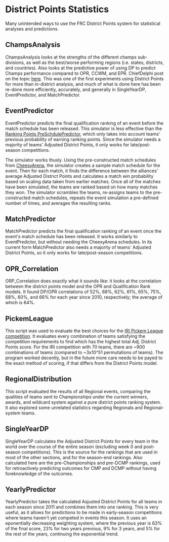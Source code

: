 # District Points Statistics

Many unintended ways to use the FRC District Points system for statistical analyses and predictions.

## ChampsAnalysis

ChampsAnalysis looks at the strengths of the different champs sub-divisions, as well as the best/worse performing regions (i.e. states, districts, and countries). Also looks at the predictive power of using DP to predict Champs performance compared to OPR, CCWM, and EPR. ChiefDelphi post on the topic [here](https://www.chiefdelphi.com/forums/showthread.php?t=165298). This was one of the first experiments using District Points for more than in-district analysis, and much of what is done here has been re-done more efficiently, accurately, and generally in SingleYearDP, EventPredictor, and MatchPredictor.

## EventPredictor

EventPredictor predicts the final qualification ranking of an event before the match schedule has been released. This simulator is less effective than the [Ranking Points PreSchdulePredictor](https://github.com/arimb/EventPredictor/tree/master/PreSchedulePredictor), which only takes into account teams' previous probability of earning ranking points. Since the simulator needs a majority of teams' Adjusted District Points, it only works for late/post-season competitions. 

The simulator works thusly. Using the pre-constructed match schedules from [CheesyArena](https://github.com/Team254/cheesy-arena), the simulator creates a sample match schedule for the event. Then for each match, it finds the difference between the alliances' average Adjusted District Points and calculates a match win probability based on scaling data taken from earlier matches. Once all of the matches have been simulated, the teams are ranked based on how many matches they won. The simulator scrambles the teams, re-assigns teams to the pre-constructed match schedules, repeats the event simulation a pre-defined number of times, and averages the resulting ranks. 

## MatchPredictor

MatchPredictor predicts the final qualification ranking of an event once the event's match schedule has been released. It works similarly to EventPredictor, but without needing the CheesyArena schedules. In its current form MatchPredictor also needs a majority of teams' Adjusted District Points, so it only works for late/post-season competitions.

## OPR_Correlation

ORP_Correlation does exactly what it sounds like: it looks at the correlation between the district points model and the OPR and Qualification Rank models. It found DP/OPR correlations of 52%, 68%, 62%, 61%, 65%, 75%, 68%, 60%, and 66% for each year since 2010, respectively; the average of which is 64%.

## PickemLeague

This script was used to evaluate the best choices for the [IRI Pickem League competition](https://www.chiefdelphi.com/forums/showthread.php?t=165969). It evaluates every combination of teams satisfying the competition requirements to find which has the highest total Adj. District Points score. For the IRI competition with 70 teams, there are ~900 combinations of teams (compared to ~3x10^51 permutations of teams). The program worked decently, but in the future more care needs to be payed to the exact method of scoring, if that differs from the District Points model. 

## RegionalDistribution

This script evaluated the results of all Regional events, comparing the qualities of teams sent to Championships under the current winners, awards, and wildcard system against a pure district points ranking system. It also explored some unrelated statistics regarding Regionals and Regional-system teams. 

## SingleYearDP

SingleYearDP calculates the Adjusted District Points for every team in the world over the course of the entire season (excluding week 0 and post-season competitions). This is the source for the rankings that are used in most of the other sections, and for the season-end rankings. Also calculated here are the pre-Championships and pre-DCMP rankings, used for retroactively predicting outcomes for CMP and DCMP without having foreknowledge of the outcomes.

## YearlyPredictor

YearlyPredictor takes the calculated Asjusted District Points for all teams in each season since 2011 and combines them into one ranking. This is very useful, as it allows for predictions to be made in early-season competitions where teams haven't yet competed in events this season. It uses an eponentially decreasing weighting system, where the previous year is 63% of the final score, 23% for two years previous, 9% for 3 years, and 5% for the rest of the years, continuing the exponential trend.